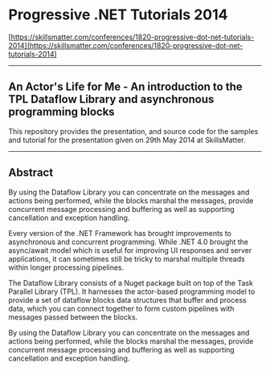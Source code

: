 # Progressive .NET Tutorials 2014 #

[https://skillsmatter.com/conferences/1820-progressive-dot-net-tutorials-2014](https://skillsmatter.com/conferences/1820-progressive-dot-net-tutorials-2014)

----------

## An Actor's Life for Me - An introduction to the TPL Dataflow Library and asynchronous programming blocks ##

This repository provides the presentation, and source code for the samples and tutorial for the presentation given on 29th May 2014 at SkillsMatter.

----------

## Abstract ##

By using the Dataflow Library you can concentrate on the messages and actions being performed, while the blocks marshal the messages, provide concurrent message processing and buffering as well as supporting cancellation and exception handling.

Every version of the .NET Framework has brought improvements to asynchronous and concurrent programming. While .NET 4.0 brought the async/await model which is useful for improving UI responses and server applications, it can sometimes still be tricky to marshal multiple threads within longer processing pipelines.

The Dataflow Library consists of a Nuget package built on top of the Task Parallel Library (TPL). It harnesses the actor-based programming model to provide a set of dataflow blocks data structures that buffer and process data, which you can connect together to form custom pipelines with messages passed between the blocks.

By using the Dataflow Library you can concentrate on the messages and actions being performed, while the blocks marshal the messages, provide concurrent message processing and buffering as well as supporting cancellation and exception handling.